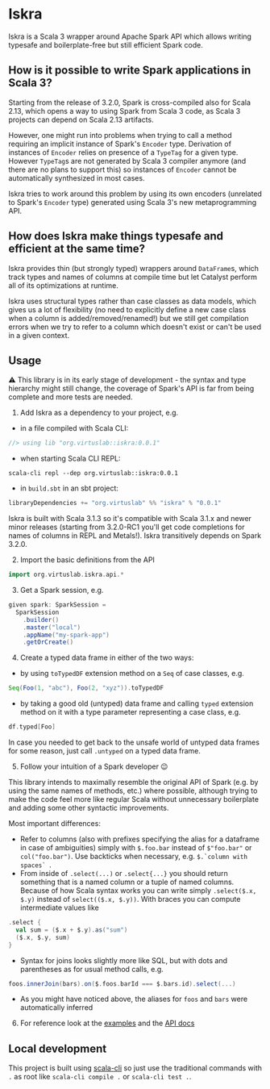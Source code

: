 # Iskra

Iskra is a Scala 3 wrapper around Apache Spark API which allows writing typesafe and boilerplate-free but still efficient Spark code.

## How is it possible to write Spark applications in Scala 3?

Starting from the release of 3.2.0, Spark is cross-compiled also for Scala 2.13, which opens a way to using Spark from Scala 3 code, as Scala 3 projects can depend on Scala 2.13 artifacts.

However, one might run into problems when trying to call a method requiring an implicit instance of Spark's `Encoder` type. Derivation of instances of `Encoder` relies on presence of a `TypeTag` for a given type. However `TypeTag`s are not generated by Scala 3 compiler anymore (and there are no plans to support this) so instances of `Encoder` cannot be automatically synthesized in most cases.

Iskra tries to work around this problem by using its own encoders (unrelated to Spark's `Encoder` type) generated using Scala 3's new metaprogramming API.

## How does Iskra make things typesafe and efficient at the same time?

Iskra provides thin (but strongly typed) wrappers around `DataFrame`s, which track types and names of columns at compile time but let Catalyst perform all of its optimizations at runtime.

Iskra uses structural types rather than case classes as data models, which gives us a lot of flexibility (no need to explicitly define a new case class when a column is added/removed/renamed!) but we still get compilation errors when we try to refer to a column which doesn't exist or can't be used in a given context.

## Usage

:warning: This library is in its early stage of development - the syntax and type hierarchy might still change,
the coverage of Spark's API is far from being complete and more tests are needed.

1) Add Iskra as a dependency to your project, e.g.

* in a file compiled with Scala CLI:
```scala
//> using lib "org.virtuslab::iskra:0.0.1"
```

* when starting Scala CLI REPL:
```shell
scala-cli repl --dep org.virtuslab::iskra:0.0.1
```

* in `build.sbt` in an sbt project:
```scala
libraryDependencies += "org.virtuslab" %% "iskra" % "0.0.1"
```

Iskra is built with Scala 3.1.3 so it's compatible with Scala 3.1.x and newer minor releases (starting from 3.2.0-RC1 you'll get code completions for names of columns in REPL and Metals!).
Iskra transitively depends on Spark 3.2.0.

2) Import the basic definitions from the API
```scala
import org.virtuslab.iskra.api.*
```

3) Get a Spark session, e.g.
```scala
given spark: SparkSession =
  SparkSession
    .builder()
    .master("local")
    .appName("my-spark-app")
    .getOrCreate()
```

4) Create a typed data frame in either of the two ways:
* by using `toTypedDF` extension method on a `Seq` of case classes, e.g.
```scala
Seq(Foo(1, "abc"), Foo(2, "xyz")).toTypedDF
```
* by taking a good old (untyped) data frame and calling `typed` extension method on it with a type parameter representing a case class, e.g.
```scala
df.typed[Foo]
```

 In case you needed to get back to the unsafe world of untyped data frames for some reason, just call `.untyped` on a typed data frame.

5) Follow your intuition of a Spark developer :wink: 

This library intends to maximally resemble the original API of Spark (e.g. by using the same names of methods, etc.) where possible, although trying to make the code feel more like regular Scala without unnecessary boilerplate and adding some other syntactic improvements.

Most important differences:
* Refer to columns (also with prefixes specifying the alias for a dataframe in case of ambiguities) simply with `$.foo.bar` instead of `$"foo.bar"` or `col("foo.bar")`. Use backticks when necessary, e.g. ``$.`column with spaces` ``.
* From inside of `.select(...)` or `.select{...}` you should return something that is a named column or a tuple of named columns. Because of how Scala syntax works you can write simply `.select($.x, $.y)` instead of `select(($.x, $.y))`. With braces you can compute intermediate values like
```scala
.select {
  val sum = ($.x + $.y).as("sum")
  ($.x, $.y, sum)
}
```
*  Syntax for joins looks slightly more like SQL, but with dots and parentheses as for usual method calls, e.g.
```scala
foos.innerJoin(bars).on($.foos.barId === $.bars.id).select(...)
```
* As you might have noticed above, the aliases for `foos` and `bars` were automatically inferred

6) For reference look at the [examples](src/test/example/) and the [API docs](https://virtuslab.github.io/iskra/) 

## Local development


This project is built using [scala-cli](https://scala-cli.virtuslab.org/) so just use the traditional commands with `.` as root like `scala-cli compile .` or `scala-cli test .`.
